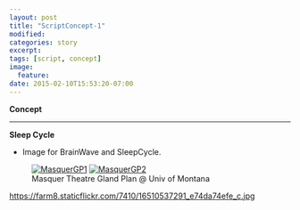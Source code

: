 ```yaml
---
layout: post
title: "ScriptConcept-1"
modified:
categories: story
excerpt:
tags: [script, concept]
image:
  feature:
date: 2015-02-10T15:53:20-07:00
---
```




**Concept**

* * *

  **Sleep Cycle**

 * Image for BrainWave and SleepCycle.

<figure class="half">
	<a href="https://farm8.staticflickr.com/7414/16511241442_11a79690e4_b.jpg"><img src="https://farm8.staticflickr.com/7414/16511241442_11a79690e4_b.jpg" alt="MasquerGP1"></a>
	<a href="https://farm8.staticflickr.com/7340/16510539731_6434936925_b.jpg"><img src="https://farm8.staticflickr.com/7340/16510539731_6434936925_b.jpg" alt="MasquerGP2"></a>
	<figcaption>Masquer Theatre Gland Plan @ Univ of Montana</figcaption>
</figure>

https://farm8.staticflickr.com/7410/16510537291_e74da74efe_c.jpg
